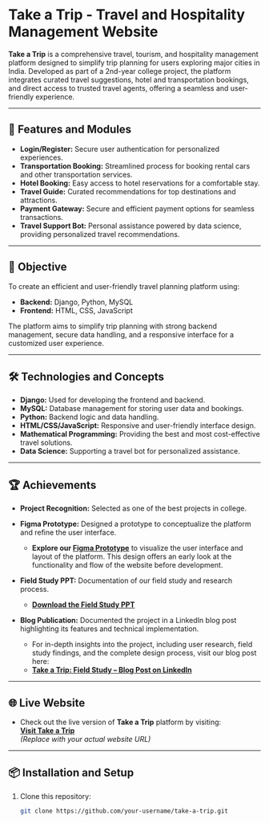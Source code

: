 # Take a Trip - Travel and Hospitality Management Website

**Take a Trip** is a comprehensive travel, tourism, and hospitality management platform designed to simplify trip planning for users exploring major cities in India. Developed as part of a 2nd-year college project, the platform integrates curated travel suggestions, hotel and transportation bookings, and direct access to trusted travel agents, offering a seamless and user-friendly experience.

---

## 🚀 Features and Modules
- **Login/Register:** Secure user authentication for personalized experiences.  
- **Transportation Booking:** Streamlined process for booking rental cars and other transportation services.  
- **Hotel Booking:** Easy access to hotel reservations for a comfortable stay.  
- **Travel Guide:** Curated recommendations for top destinations and attractions.  
- **Payment Gateway:** Secure and efficient payment options for seamless transactions.  
- **Travel Support Bot:** Personal assistance powered by data science, providing personalized travel recommendations.  

---

## 🎯 Objective
To create an efficient and user-friendly travel planning platform using:
- **Backend:** Django, Python, MySQL  
- **Frontend:** HTML, CSS, JavaScript  

The platform aims to simplify trip planning with strong backend management, secure data handling, and a responsive interface for a customized user experience.

---

## 🛠 Technologies and Concepts
- **Django:** Used for developing the frontend and backend.
- **MySQL:** Database management for storing user data and bookings.
- **Python:** Backend logic and data handling.
- **HTML/CSS/JavaScript:** Responsive and user-friendly interface design.
- **Mathematical Programming:** Providing the best and most cost-effective travel solutions.
- **Data Science:** Supporting a travel bot for personalized assistance.

---

## 🏆 Achievements
- **Project Recognition:** Selected as one of the best projects in college.
- **Figma Prototype:** Designed a prototype to conceptualize the platform and refine the user interface.
  
  - **Explore our [Figma Prototype](https://www.figma.com/design/FahPiGlTBc7KsShKlagmXM/Take-a-Trip---Prototype)** to visualize the user interface and layout of the platform. This design offers an early look at the functionality and flow of the website before development.  
- **Field Study PPT:** Documentation of our field study and research process.  
  - **[Download the Field Study PPT](https://github.com/sdp-projects/travel_tourism_hospitaity/blob/main/Travel%2C%20Tourism%20and%20Hospitality.pptx)**

- **Blog Publication:** Documented the project in a LinkedIn blog post highlighting its features and technical implementation.  
  - For in-depth insights into the project, including user research, field study findings, and the complete design process, visit our blog post here:  
  - **[Take a Trip: Field Study – Blog Post on LinkedIn](https://www.linkedin.com/posts/sanjana--garimella_kluniversity-klcse-activity-6766830065876660224-k3sy?utm_source=share&utm_medium=member_desktop)**

---

## 🌐 Live Website
- Check out the live version of **Take a Trip** platform by visiting:  
  **[Visit Take a Trip](https://travel-tourism-hospitaity.onrender.com/)**  
  *(Replace with your actual website URL)*

---

## 📦 Installation and Setup
1. Clone this repository:
   ```bash
   git clone https://github.com/your-username/take-a-trip.git
